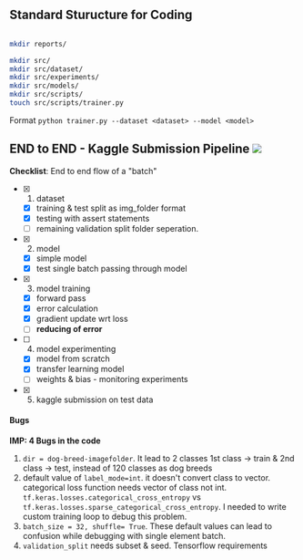 
## Standard Sturucture for Coding
```bash

mkdir reports/

mkdir src/
mkdir src/dataset/
mkdir src/experiments/
mkdir src/models/
mkdir src/scripts/
touch src/scripts/trainer.py

```
Format `python trainer.py --dataset <dataset> --model <model>`

## END to END - Kaggle Submission Pipeline ![](https://geps.dev/progress/99)
**Checklist**: End to end flow of a "batch"
  - [x] 1. dataset
    - [x] training & test split as img_folder format
    - [x] testing with assert statements
    - [ ] remaining validation split folder seperation.
  - [x] 2. model
    - [x] simple model
    - [x] test single batch passing through model
  - [x] 3. model training
    - [x] forward pass
    - [x] error calculation
    - [x] gradient update wrt loss
    - [ ] **reducing of error**
  - [ ] 4. model experimenting
    - [x] model from scratch
    - [x] transfer learning model
    - [ ] weights & bias - monitoring experiments
  - [x] 5. kaggle submission on test data

#### Bugs
**IMP: 4 Bugs in the code**
1. `dir = dog-breed-imagefolder`. It lead to 2 classes 1st class -> train & 2nd class -> test, instead of 120 classes as dog breeds
2. default value of `label_mode=int`. it doesn't convert class to vector. categorical loss function needs vector of class not int. `tf.keras.losses.categorical_cross_entropy` vs `tf.keras.losses.sparse_categorical_cross_entropy`. I needed to write custom training loop to debug this problem.
3. `batch_size = 32, shuffle= True`. These default values can lead to confusion while debugging with single element batch.
4. `validation_split` needs subset & seed. Tensorflow requirements
